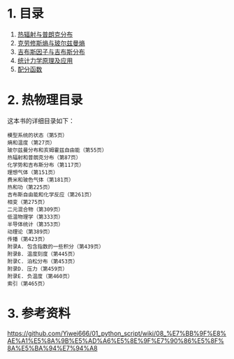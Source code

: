 # 1. 目录


1. [热辐射与普朗克分布](/02_GPT/01_StatPhys/1-001.md)
2. [克劳修斯熵与玻尔兹曼熵](/02_GPT/01_StatPhys/1-002.md)
3. [吉布斯因子与吉布斯分布](/02_GPT/01_StatPhys/1-003.md)
4. [统计力学原理及应用](/02_GPT/01_StatPhys/1-004.md)
5. [配分函数](/02_GPT/01_StatPhys/1-005.md)


# 2. 热物理目录


这本书的详细目录如下：
```
模型系统的状态（第5页）
熵和温度（第27页）
玻尔兹曼分布和亥姆霍兹自由能（第55页）
热辐射和普朗克分布（第87页）
化学势和吉布斯分布（第117页）
理想气体（第151页）
费米和玻色气体（第181页）
热和功（第225页）
吉布斯自由能和化学反应（第261页）
相变（第275页）
二元混合物（第309页）
低温物理学（第333页）
半导体统计（第353页）
动理论（第389页）
传播（第423页）
附录A. 包含指数的一些积分（第439页）
附录B. 温度刻度（第445页）
附录C. 泊松分布（第453页）
附录D. 压力（第459页）
附录E. 负温度（第460页）
索引（第465页） 
```



# 3. 参考资料

https://github.com/Yiwei666/01_python_script/wiki/08_%E7%BB%9F%E8%AE%A1%E5%8A%9B%E5%AD%A6%E5%8E%9F%E7%90%86%E5%8F%8A%E5%BA%94%E7%94%A8


